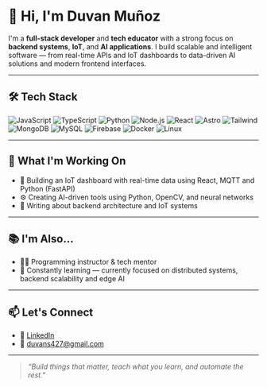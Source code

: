 # 👋 Hi, I'm Duvan Muñoz

I'm a **full-stack developer** and **tech educator** with a strong focus on **backend systems**, **IoT**, and **AI applications**. I build scalable and intelligent software — from real-time APIs and IoT dashboards to data-driven AI solutions and modern frontend interfaces.

---

## 🛠️ Tech Stack

![JavaScript](https://img.shields.io/badge/-JavaScript-F7DF1E?style=flat&logo=javascript&logoColor=000)
![TypeScript](https://img.shields.io/badge/-TypeScript-3178C6?style=flat&logo=typescript&logoColor=fff)
![Python](https://img.shields.io/badge/-Python-3776AB?style=flat&logo=python&logoColor=fff)
![Node.js](https://img.shields.io/badge/-Node.js-339933?style=flat&logo=node.js&logoColor=fff)
![React](https://img.shields.io/badge/-React-61DAFB?style=flat&logo=react&logoColor=000)
![Astro](https://img.shields.io/badge/-Astro-000000?style=flat&logo=astro&logoColor=fff)
![Tailwind](https://img.shields.io/badge/-Tailwind-06B6D4?style=flat&logo=tailwindcss&logoColor=fff)
![MongoDB](https://img.shields.io/badge/-MongoDB-47A248?style=flat&logo=mongodb&logoColor=fff)
![MySQL](https://img.shields.io/badge/-MySQL-4479A1?style=flat&logo=mysql&logoColor=fff)
![Firebase](https://img.shields.io/badge/-Firebase-FFCA28?style=flat&logo=firebase&logoColor=000)
![Docker](https://img.shields.io/badge/-Docker-2496ED?style=flat&logo=docker&logoColor=fff)
![Linux](https://img.shields.io/badge/-Linux-FCC624?style=flat&logo=linux&logoColor=000)

---

## 🚀 What I'm Working On

- 🧠 Building an IoT dashboard with real-time data using React, MQTT and Python (FastAPI)
- ⚙️ Creating AI-driven tools using Python, OpenCV, and neural networks
- 🧪 Writing about backend architecture and IoT systems

---

## 📚 I'm Also...

- 👨‍🏫 Programming instructor & tech mentor
- 🧠 Constantly learning — currently focused on distributed systems, backend scalability and edge AI

---

## 📫 Let's Connect

- 💼 [LinkedIn](https://www.linkedin.com/in/milton-duvan-mu%C3%B1oz-sanchez-2145462b0/)
- 📧 duvans427@gmail.com

---

> *“Build things that matter, teach what you learn, and automate the rest.”*


